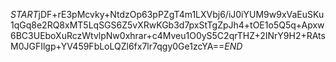 $START$jDF+rE3pMcvky+NtdzOp63pPZgT4m1LXVbj6/iJ0iYUM9w9xVaEuSKu1qGq8e2RQ8xMT5LqSGS6Z5vXRwKGb3d7pxStTgZpJh4+tOE1o5Q5q+Apxw6BC3UEboXuRczWtvlpNw0xhrar+c4Mveu1O0yS5C2qrTHZ+2INrY9H2+RAtsM0JGFIlgp+YV459FbLoLQZl6fx7lr7qgy0Ge1zcYA==$END$
